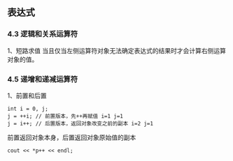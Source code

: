 ## 表达式

### 4.3 逻辑和关系运算符

1、短路求值
当且仅当左侧运算符对象无法确定表达式的结果时才会计算右侧运算对象的值。

### 4.5 递增和递减运算符

1、前置和后置

    int i = 0, j;
    j = ++i; // 前置版本，先++再赋值 i=1 j=1
    j = i++; // 后置版本，返回对象改变之前的副本 i=2 j=1

前置返回对象本身，后置返回对象原始值的副本

    cout << *p++ << endl;